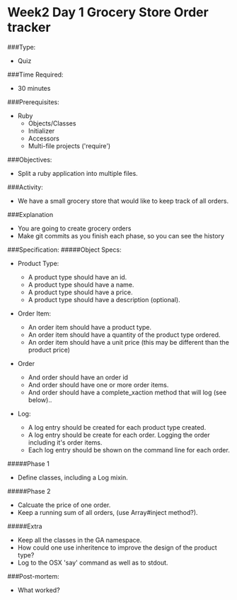 # Week2 Day 1 Grocery Store Order tracker

###Type:
- Quiz

###Time Required:
- 30 minutes

###Prerequisites:
- Ruby
  - Objects/Classes
  - Initializer
  - Accessors
  - Multi-file projects ('require')

###Objectives:
- Split a ruby application into multiple files.

###Activity:
- We have a small grocery store that would like to keep track of all
  orders.

###Explanation
- You are going to create grocery orders
- Make git commits as you finish each phase, so you can see the history

###Specification:
#####Object Specs:
- Product Type:
	- A product type should have an id.
	- A product type should have a name.
	- A product type should have a price.
	- A product type should have a description (optional).

- Order Item:
  - An order item should have a product type.
  - An order item should have a quantity of the product type ordered. 
  - An order item should have a unit price (this may be different than the
    product price)

- Order
  - And order should have an order id
  - And order should have one or more order items.
  - And order should have a complete_xaction method that will log (see
    below)..

- Log:
	- A log entry should be created for each product type created.
	- A log entry should be create for each order. Logging the order
      including it's order items.
    - Each log entry should be shown on the command line for each order.

#####Phase 1
- Define classes, including a Log mixin.

#####Phase 2
- Calcuate the price of one order.
- Keep a running sum of all orders, (use Array#inject method?).

#####Extra 
- Keep all the classes in the GA  namespace.
- How could one use inheritence to improve the design of the product
  type?
- Log to the OSX 'say' command as well as to stdout.

###Post-mortem:
- What worked?




